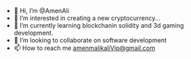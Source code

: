 - 👋 Hi, I’m @AmenAli
- 👀 I’m interested in creating a new cryptocurrency...
- 🌱 I’m currently learning blockchanin solidity and 3d gaming development.
- 💞️ I’m looking to collaborate on software development
- 📫 How to reach me amenmalikaliVip@gmail.com

<!---
AmenAli/AmenAli is a ✨ special ✨ repository because its `README.md` (this file) appears on your GitHub profile.
You can click the Preview link to take a look at your changes.
--->
